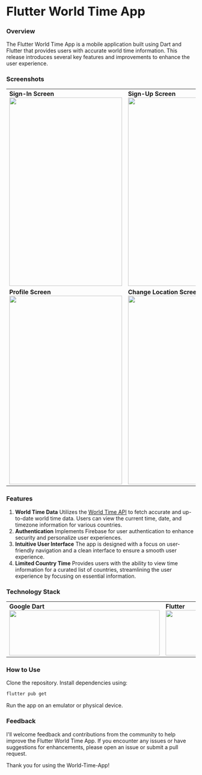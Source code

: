 ### **<h1>Flutter World Time App</h1>**

### **Overview**

The Flutter World Time App is a mobile application built using Dart and Flutter that provides users with accurate world time information. This release introduces several key features and improvements to enhance the user experience.

### **Screenshots**

<table>
  <tr>
    <td style="margin: 10px;"><b>Sign-In Screen</b><br><img src="https://github.com/Vustron/Flutter-World-Time/assets/121848978/ada71a95-340c-4749-bc02-467d908fb3a3" width="300" height="500"></td>
    <td style="margin: 10px;"><b>Sign-Up Screen</b><br><img src="https://github.com/Vustron/Flutter-World-Time/assets/121848978/49e61d6c-ea3c-4f77-8bb8-868804b6c51c" width="300" height="500"></td>
    <td style="margin: 10px;"><b>Home Screen</b><br><img src="https://github.com/Vustron/Flutter-World-Time/assets/121848978/053744ad-7db0-4a08-a5ef-a01f541a0f96" width="300" height="500"></td>
  </tr>
  <tr>
    <td style="margin: 10px;"><b>Profile Screen</b><br><img src="https://github.com/Vustron/Flutter-World-Time/assets/121848978/807db2b0-ef30-4083-ba1f-e383b15e446f" width="300" height="500"></td>
    <td style="margin: 10px;"><b>Change Location Screen</b><br><img src="https://github.com/Vustron/Flutter-World-Time/assets/121848978/8e25e1a3-fcdb-4687-b52e-78af143ff8b8" width="300" height="500"></td>
    <td style="margin: 10px;"><b>Update User Profile Screen</b><br><img src="https://github.com/Vustron/Flutter-World-Time/assets/121848978/12183524-6af5-4c65-873a-3e481168fca3" width="300" height="500"></td>
  </tr>
</table>

### **Features**

1. **World Time Data**
   Utilizes the [World Time API](https://worldtimeapi.org/) to fetch accurate and up-to-date world time data.
   Users can view the current time, date, and timezone information for various countries.
2. **Authentication**
   Implements Firebase for user authentication to enhance security and personalize user experiences.
3. **Intuitive User Interface**
   The app is designed with a focus on user-friendly navigation and a clean interface to ensure a smooth user experience.
4. **Limited Country Time**
   Provides users with the ability to view time information for a curated list of countries, streamlining the user experience by focusing on essential information.

### **Technology Stack**

<table>
  <tr>
    <td style="margin: 10px;"><b>Google Dart</b><br><img src="https://github.com/Vustron/Flutter-World-Time/assets/121848978/43efe709-1d15-468d-8353-74449b73ef85" width="400" height="120"></td>
    <td style="margin: 10px;"><b>Flutter</b><br><img src="https://github.com/Vustron/Flutter-World-Time/assets/121848978/a845ab36-0c6a-4dc4-ab4d-ee7cb0c03708" width="400" height="120"></td>
    <td style="margin: 10px;"><b>Firebase</b><br><img src="https://github.com/Vustron/Flutter-World-Time/assets/121848978/5ff6ca2b-8962-4206-bc1d-9ec97f304713" width="400" height="120"></td>
  </tr>
</table>

### **How to Use**

Clone the repository.
Install dependencies using:

```bash
flutter pub get
```

Run the app on an emulator or physical device.

### **Feedback**

I'll welcome feedback and contributions from the community to help improve the Flutter World Time App. If you encounter any issues or have suggestions for enhancements, please open an issue or submit a pull request.

Thank you for using the World-Time-App!
